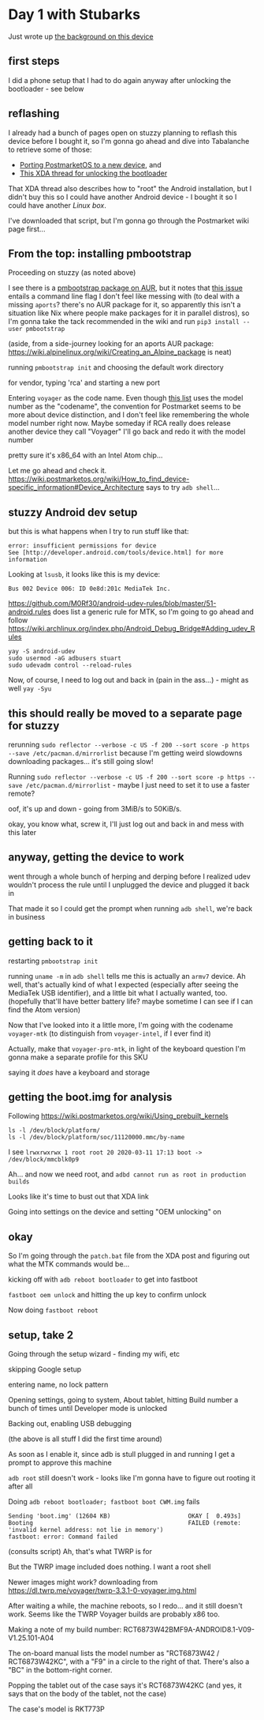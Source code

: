 # Day 1 with Stubarks

Just wrote up [the background on this device](030770d8-f787-4318-890c-a21e45e553cd.md)

## first steps

I did a phone setup that I had to do again anyway after unlocking the bootloader - see below

## reflashing

I already had a bunch of pages open on stuzzy planning to reflash this device before I bought it, so I'm gonna go ahead and dive into Tabalanche to retrieve some of those:

- [Porting PostmarketOS to a new device](https://wiki.postmarketos.org/wiki/Porting_to_a_new_device), and
- [This XDA thread for unlocking the bootloader](https://forum.xda-developers.com/general/general/guide-rca-voyager-rct6873w42-unlock-t3582973)

That XDA thread also describes how to "root" the Android installation, but I didn't buy this so I could have another Android device - I bought it so I could have another *Linux box*.

I've downloaded that script, but I'm gonna go through the Postmarket wiki page first...

## From the top: installing pmbootstrap

Proceeding on stuzzy (as noted above)

I see there is a [pmbootstrap package on AUR](https://aur.archlinux.org/packages/pmbootstrap/), but it notes that [this issue](https://github.com/postmarketOS/pmbootstrap/issues/383) entails a command line flag I don't feel like messing with (to deal with a missing `aports`? there's no AUR package for it, so apparently this isn't a situation like Nix where people make packages for it in parallel distros), so I'm gonna take the tack recommended in the wiki and run `pip3 install --user pmbootstrap`

(aside, from a side-journey looking for an aports AUR package: https://wiki.alpinelinux.org/wiki/Creating_an_Alpine_package is neat)

running `pmbootstrap init` and choosing the default work directory

for vendor, typing 'rca' and starting a new port

Entering `voyager` as the code name. Even though [this list](https://github.com/jaredrummler/AndroidDeviceNames/blob/master/json/manufacturers/RCA.json) uses the model number as the "codename", the convention for Postmarket seems to be more about device distinction, and I don't feel like remembering the whole model number right now. Maybe someday if RCA really does release another device they call "Voyager" I'll go back and redo it with the model number

pretty sure it's x86_64 with an Intel Atom chip...

Let me go ahead and check it. https://wiki.postmarketos.org/wiki/How_to_find_device-specific_information#Device_Architecture says to try `adb shell`...

## stuzzy Android dev setup

but this is what happens when I try to run stuff like that:

```
error: insufficient permissions for device
See [http://developer.android.com/tools/device.html] for more information
```

Looking at `lsusb`, it looks like this is my device:

```
Bus 002 Device 006: ID 0e8d:201c MediaTek Inc. 
```

https://github.com/M0Rf30/android-udev-rules/blob/master/51-android.rules does list a generic rule for MTK, so I'm going to go ahead and follow https://wiki.archlinux.org/index.php/Android_Debug_Bridge#Adding_udev_Rules

```
yay -S android-udev
sudo usermod -aG adbusers stuart
sudo udevadm control --reload-rules
```

Now, of course, I need to log out and back in (pain in the ass...) - might as well `yay -Syu`

## this should really be moved to a separate page for stuzzy

rerunning `sudo reflector --verbose -c US -f 200 --sort score -p https --save /etc/pacman.d/mirrorlist` because I'm getting weird slowdowns downloading packages... it's still going slow!

Running `sudo reflector --verbose -c US -f 200 --sort score -p https --save /etc/pacman.d/mirrorlist` - maybe I just need to set it to use a faster remote?

oof, it's up and down - going from 3MiB/s to 50KiB/s.

okay, you know what, screw it, I'll just log out and back in and mess with this later

## anyway, getting the device to work

went through a whole bunch of herping and derping before I realized udev wouldn't process the rule until I unplugged the device and plugged it back in

That made it so I could get the prompt when running `adb shell`, we're back in business

## getting back to it

restarting `pmbootstrap init`

running `uname -m` in `adb shell` tells me this is actually an `armv7` device. Ah well, that's actually kind of what I expected (especially after seeing the MediaTek USB identifier), and a little bit what I actually wanted, too. (hopefully that'll have better battery life? maybe sometime I can see if I can find the Atom version)

Now that I've looked into it a little more, I'm going with the codename `voyager-mtk` (to distinguish from `voyager-intel`, if I ever find it)

Actually, make that `voyager-pro-mtk`, in light of the keyboard question I'm gonna make a separate profile for this SKU

saying it *does* have a keyboard and storage

## getting the boot.img for analysis

Following https://wiki.postmarketos.org/wiki/Using_prebuilt_kernels

```
ls -l /dev/block/platform/
ls -l /dev/block/platform/soc/11120000.mmc/by-name
```

I see `lrwxrwxrwx 1 root root 20 2020-03-11 17:13 boot -> /dev/block/mmcblk0p9`

Ah... and now we need root, and `adbd cannot run as root in production builds`

Looks like it's time to bust out that XDA link

Going into settings on the device and setting "OEM unlocking" on

## okay

So I'm going through the `patch.bat` file from the XDA post and figuring out what the MTK commands would be...

kicking off with `adb reboot bootloader` to get into fastboot

`fastboot oem unlock` and hitting the up key to confirm unlock

Now doing `fastboot reboot`

## setup, take 2

Going through the setup wizard - finding my wifi, etc

skipping Google setup

entering name, no lock pattern

Opening settings, going to system, About tablet, hitting Build number a bunch of times until Developer mode is unlocked

Backing out, enabling USB debugging

(the above is all stuff I did the first time around)

As soon as I enable it, since adb is stull plugged in and running I get a prompt to approve this machine

`adb root` still doesn't work - looks like I'm gonna have to figure out rooting it after all

Doing `adb reboot bootloader; fastboot boot CWM.img` fails

```
Sending 'boot.img' (12604 KB)                      OKAY [  0.493s]
Booting                                            FAILED (remote: 'invalid kernel address: not lie in memory')
fastboot: error: Command failed
```

(consults script) Ah, that's what TWRP is for

But the TWRP image included does nothing. I want a root shell

Newer images might work? downloading from https://dl.twrp.me/voyager/twrp-3.3.1-0-voyager.img.html

After waiting a while, the machine reboots, so I redo... and it still doesn't work. Seems like the TWRP Voyager builds are probably x86 too.

Making a note of my build number: RCT6873W42BMF9A-ANDROID8.1-V09-V1.25.101-A04

The on-board manual lists the model number as "RCT6873W42 / RCT6873W42KC", with a "F9" in a circle to the right of that. There's also a "BC" in the bottom-right corner.

Popping the tablet out of the case says it's RCT6873W42KC (and yes, it says that on the body of the tablet, not the case)

The case's model is RKT773P
